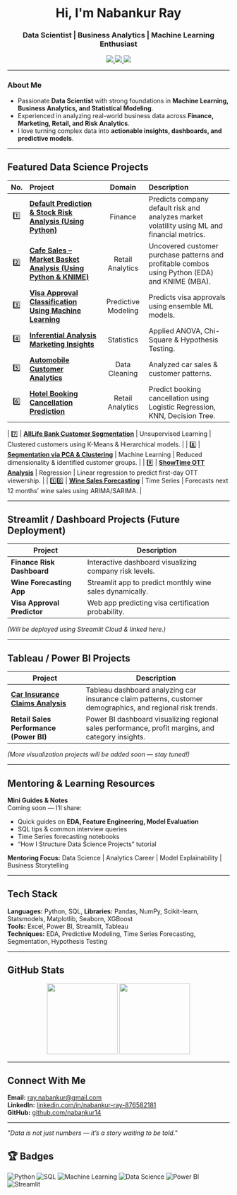 <h1 align="center">Hi, I'm Nabankur Ray</h1>
<h3 align="center">Data Scientist | Business Analytics | Machine Learning Enthusiast</h3>

<p align="center">
  <a href="https://www.linkedin.com/in/nabankur-ray-876582181/" target="_blank">
    <img src="https://img.shields.io/badge/LinkedIn-Profile-blue?style=for-the-badge&logo=linkedin">
  </a>
  <a href="mailto:ray.nabankur@gmail.com">
    <img src="https://img.shields.io/badge/Email-Contact-red?style=for-the-badge&logo=gmail">
  </a>
  <a href="https://github.com/nabankur14">
    <img src="https://img.shields.io/badge/GitHub-nabankur14-black?style=for-the-badge&logo=github">
  </a>
</p>

---

### About Me

* Passionate **Data Scientist** with strong foundations in **Machine Learning, Business Analytics, and Statistical Modeling**.  
* Experienced in analyzing real-world business data across **Finance, Marketing, Retail, and Risk Analytics**.  
* I love turning complex data into **actionable insights, dashboards, and predictive models**.

---

## Featured Data Science Projects


| No. | Project | Domain | Description |
|:---:|:---------------------------------------------|:------------------:|:---------------------------------------------------------------|
| 1️⃣ | [**Default Prediction & Stock Risk Analysis (Using Python)**](https://github.com/nabankur14/finance-retail-analytics-using-python) | Finance | Predicts company default risk and analyzes market volatility using ML and financial metrics. |
| 2️⃣ | [**Cafe Sales – Market Basket Analysis (Using Python & KNIME)**](https://github.com/nabankur14/Cafe-Sales-Analytics-Market-Basket-Analysis) | Retail Analytics | Uncovered customer purchase patterns and profitable combos using Python (EDA) and KNIME (MBA). |
| 3️⃣ | [**Visa Approval Classification Using Machine Learning**](https://github.com/nabankur14/visa-approval-classification-using-machine-learning) | Predictive Modeling | Predicts visa approvals using ensemble ML models. |
| 4️⃣ | [**Inferential Analysis Marketing Insights**](https://github.com/nabankur14/Inferential_Analysis_Marketing_Insights) | Statistics | Applied ANOVA, Chi-Square & Hypothesis Testing. |
| 5️⃣ | [**Automobile Customer Analytics**](https://github.com/nabankur14/automobile-sales-data-insights) | Data Cleaning | Analyzed car sales & customer patterns. |
| 6️⃣ | [**Hotel Booking Cancellation Prediction**](https://github.com/nabankur14/hotel-booking-cancellation-prediction-model) | Retail Analytics | Predict booking cancellation using Logistic Regression, KNN, Decision Tree. |

| 7️⃣ | [**AllLife Bank Customer Segmentation**](./AllLife_Bank_Segmentation) | Unsupervised Learning | Clustered customers using K-Means & Hierarchical models. |
| 8️⃣ | [**Segmentation via PCA & Clustering**](./Segmentation_PCA) | Machine Learning | Reduced dimensionality & identified customer groups. |
| 9️⃣ | [**ShowTime OTT Analysis**](./ShowTime_OTT_Regression) | Regression | Linear regression to predict first-day OTT viewership. |
| 1️⃣0️⃣ | [**Wine Sales Forecasting**](./Wine_Sales_Forecasting) | Time Series | Forecasts next 12 months’ wine sales using ARIMA/SARIMA. |


---

## Streamlit / Dashboard Projects (Future Deployment)

| Project | Description |
|----------|--------------|
| **Finance Risk Dashboard** | Interactive dashboard visualizing company risk levels. |
| **Wine Forecasting App** | Streamlit app to predict monthly wine sales dynamically. |
| **Visa Approval Predictor** | Web app predicting visa certification probability. |

*(Will be deployed using Streamlit Cloud & linked here.)*

---
## Tableau / Power BI Projects

| Project                                                                                                                                                                         | Description                                                                                                |
| ------------------------------------------------------------------------------------------------------------------------------------------------------------------------------- | ---------------------------------------------------------------------------------------------------------- |
| [**Car Insurance Claims Analysis**](https://public.tableau.com/app/profile/nabankur.ray1543/viz/CarInsuranceClaimsAnalysis_17385197978260/CarInsuranceClaimsAnalysisbyNabankur) | Tableau dashboard analyzing car insurance claim patterns, customer demographics, and regional risk trends. |
| **Retail Sales Performance (Power BI)**                                                                                                                                         | Power BI dashboard visualizing regional sales performance, profit margins, and category insights.          |

*(More visualization projects will be added soon — stay tuned!)*

---

## Mentoring & Learning Resources

**Mini Guides & Notes**  
Coming soon — I’ll share:
- Quick guides on **EDA, Feature Engineering, Model Evaluation**
- SQL tips & common interview queries
- Time Series forecasting notebooks  
- “How I Structure Data Science Projects” tutorial

**Mentoring Focus:** Data Science | Analytics Career | Model Explainability | Business Storytelling

---

## Tech Stack

**Languages:** Python, SQL, 
**Libraries:** Pandas, NumPy, Scikit-learn, Statsmodels, Matplotlib, Seaborn, XGBoost  
**Tools:** Excel, Power BI, Streamlit, Tableau  
**Techniques:** EDA, Predictive Modeling, Time Series Forecasting, Segmentation, Hypothesis Testing  

---

## GitHub Stats

<p align="center">
  <img src="https://github-readme-stats.vercel.app/api?username=nabankur14&show_icons=true&theme=default&hide_border=true" height="160">
  <img src="https://github-readme-stats.vercel.app/api/top-langs/?username=nabankur14&layout=compact&theme=default&hide_border=true" height="160">
</p>

---

## Connect With Me

**Email:** [ray.nabankur@gmail.com](mailto:ray.nabankur@gmail.com)  
**LinkedIn:** [linkedin.com/in/nabankur-ray-876582181](https://www.linkedin.com/in/nabankur-ray-876582181/)  
**GitHub:** [github.com/nabankur14](https://github.com/nabankur14)

---

*"Data is not just numbers — it’s a story waiting to be told."*  

## 🏆 Badges
![Python](https://img.shields.io/badge/Python-3776AB?logo=python&logoColor=white)
![SQL](https://img.shields.io/badge/SQL-4479A1?logo=MySQL&logoColor=white)
![Machine Learning](https://img.shields.io/badge/Machine%20Learning-FF6F00)
![Data Science](https://img.shields.io/badge/Data%20Science-006699)
![Power BI](https://img.shields.io/badge/PowerBI-F2C811?logo=PowerBI&logoColor=black)
![Streamlit](https://img.shields.io/badge/Streamlit-FF4B4B?logo=streamlit&logoColor=white)

